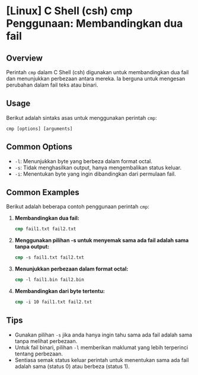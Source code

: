 # [Linux] C Shell (csh) cmp Penggunaan: Membandingkan dua fail

## Overview
Perintah `cmp` dalam C Shell (csh) digunakan untuk membandingkan dua fail dan menunjukkan perbezaan antara mereka. Ia berguna untuk mengesan perubahan dalam fail teks atau binari.

## Usage
Berikut adalah sintaks asas untuk menggunakan perintah `cmp`:

```
cmp [options] [arguments]
```

## Common Options
- `-l`: Menunjukkan byte yang berbeza dalam format octal.
- `-s`: Tidak menghasilkan output, hanya mengembalikan status keluar.
- `-i`: Menentukan byte yang ingin dibandingkan dari permulaan fail.

## Common Examples
Berikut adalah beberapa contoh penggunaan perintah `cmp`:

1. **Membandingkan dua fail:**
   ```csh
   cmp fail1.txt fail2.txt
   ```

2. **Menggunakan pilihan -s untuk menyemak sama ada fail adalah sama tanpa output:**
   ```csh
   cmp -s fail1.txt fail2.txt
   ```

3. **Menunjukkan perbezaan dalam format octal:**
   ```csh
   cmp -l fail1.bin fail2.bin
   ```

4. **Membandingkan dari byte tertentu:**
   ```csh
   cmp -i 10 fail1.txt fail2.txt
   ```

## Tips
- Gunakan pilihan `-s` jika anda hanya ingin tahu sama ada fail adalah sama tanpa melihat perbezaan.
- Untuk fail binari, pilihan `-l` memberikan maklumat yang lebih terperinci tentang perbezaan.
- Sentiasa semak status keluar perintah untuk menentukan sama ada fail adalah sama (status 0) atau berbeza (status 1).